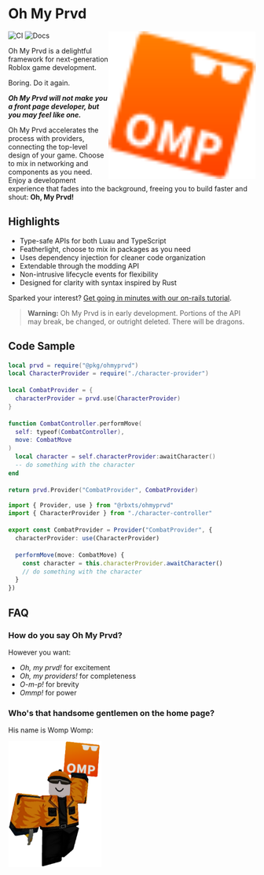 # Oh My Prvd

<img src="assets/logo.svg" width="300px" align="right" alt="Logo"/>

![CI](https://github.com/team-fireworks/ohmyprvd/actions/workflows/ci.yml/badge.svg)
![Docs](https://github.com/team-fireworks/ohmyprvd/actions/workflows/docs.yml/badge.svg)

Oh My Prvd is a delightful framework for next-generation Roblox game
development.

Boring. Do it again.

***Oh My Prvd will not make you a front page developer, but you may feel like
one.***

Oh My Prvd accelerates the process with providers, connecting the top-level
design of your game. Choose to mix in networking and components as you need.
Enjoy a development experience that fades into the background, freeing you to
build faster and shout: **Oh, My Prvd!**

## Highlights

- Type-safe APIs for both Luau and TypeScript
- Featherlight, choose to mix in packages as you need
- Uses dependency injection for cleaner code organization
- Extendable through the modding API
- Non-intrusive lifecycle events for flexibility
- Designed for clarity with syntax inspired by Rust

Sparked your interest? [Get going in minutes with our on-rails
tutorial](https://team-fireworks.github.io/ohmyprvd/latest/tutorials/).

> **Warning:** Oh My Prvd is in early development. Portions of the API may
> break, be changed, or outright deleted. There will be dragons.

## Code Sample

```Lua
local prvd = require("@pkg/ohmyprvd")
local CharacterProvider = require("./character-provider")

local CombatProvider = {
  characterProvider = prvd.use(CharacterProvider)
}

function CombatController.performMove(
  self: typeof(CombatController),
  move: CombatMove
)
  local character = self.characterProvider:awaitCharacter()
  -- do something with the character
end

return prvd.Provider("CombatProvider", CombatProvider)
```

```TypeScript
import { Provider, use } from "@rbxts/ohmyprvd"
import { CharacterProvider } from "./character-controller"

export const CombatProvider = Provider("CombatProvider", {
  characterProvider: use(CharacterProvider)

  performMove(move: CombatMove) {
    const character = this.characterProvider.awaitCharacter()
    // do something with the character
  }
})
```

## FAQ

### How do you say Oh My Prvd?

However you want:

- *Oh, my prvd!* for excitement
- *Oh, my providers!* for completeness
- *O-m-p!* for brevity
- *Ommp!* for power

### Who's that handsome gentlemen on the home page?

His name is Womp Womp:

<img src="assets/womp.png" alt="Womp Womp" height="256px" />
